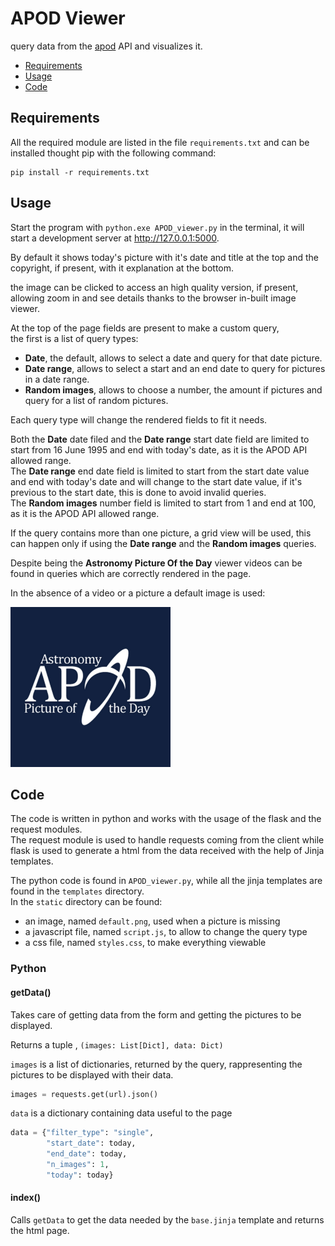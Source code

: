# APOD Viewer
query data from the [apod](https://apod.nasa.gov) API and visualizes it.

- [Requirements](#requirements)
- [Usage](#usage)
- [Code](#code)
## Requirements
All the required module are listed in the file `requirements.txt`
and can be installed thought pip with the following command:
``` shell
pip install -r requirements.txt
```
## Usage
Start the program with `python.exe APOD_viewer.py` in the terminal,
it will start a development server at http://127.0.0.1:5000.

By default it shows today's picture with it's date and title at the top
and the copyright, if present, with it explanation at the bottom.

the image can be clicked to access an high quality version, if present,
allowing zoom in and see details thanks to the browser in-built
image viewer.

At the top of the page fields are present to make a custom query,<br>
the first is a list of query types:
- **Date**, the default, allows to select a date and query for that
date picture.
- **Date range**, allows to select a start and an end date to query for
pictures in a date range.
- **Random images**, allows to choose a number, the amount if pictures
and query for a list of random pictures.

Each query type will change the rendered fields to fit it needs.

Both the **Date** date filed and the **Date range** start date field
are limited to start from 16 June 1995 and end with today's date, as
it is the APOD API allowed range.<br>
The **Date range** end date field is limited to start from the start date
value and end with today's date and will change to the start date value,
if it's previous to the start date, this is done to avoid invalid
queries.<br>
The **Random images** number field is limited to start from 1 and end
at 100, as it is the APOD API allowed range. 

If the query contains more than one picture, a grid view will be used,
this can happen only if using the **Date range** and the
**Random images** queries.

Despite being the **Astronomy Picture Of the Day** viewer videos can be
found in queries which are correctly rendered in the page.

In the absence of a video or a picture a default image is used:

<img src="static/default.png" alt="default.png" width="256">

## Code
The code is written in python and works with the usage of the flask and
the request modules.<br>
The request module is used to handle requests coming from the client
while flask is used to generate a html from the data received with the
help of Jinja templates.

The python code is found in `APOD_viewer.py`, while all the jinja
templates are found in the `templates` directory.<br>
In the `static` directory can be found:
- an image, named `default.png`, used when a picture is missing
- a javascript file, named `script.js`, to allow to change the
query type
- a css file, named `styles.css`, to make everything viewable

### Python
#### getData()
Takes care of getting data from the form and getting the pictures to
be displayed.

Returns a tuple , `(images: List[Dict], data: Dict)`

`images` is a list of dictionaries, returned by the query, rappresenting 
the pictures to be displayed with their data.
```python
images = requests.get(url).json()
```
`data` is a dictionary containing data useful to the page
```python
data = {"filter_type": "single",
        "start_date": today,
        "end_date": today,
        "n_images": 1,
        "today": today}
```
#### index()
Calls `getData` to get the data needed by the `base.jinja` template
and returns the html page.